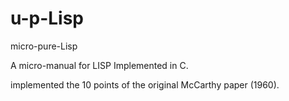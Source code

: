 u-p-Lisp
========

micro-pure-Lisp

A micro-manual for LISP Implemented in C.

implemented the 10 points of the original McCarthy paper (1960).

